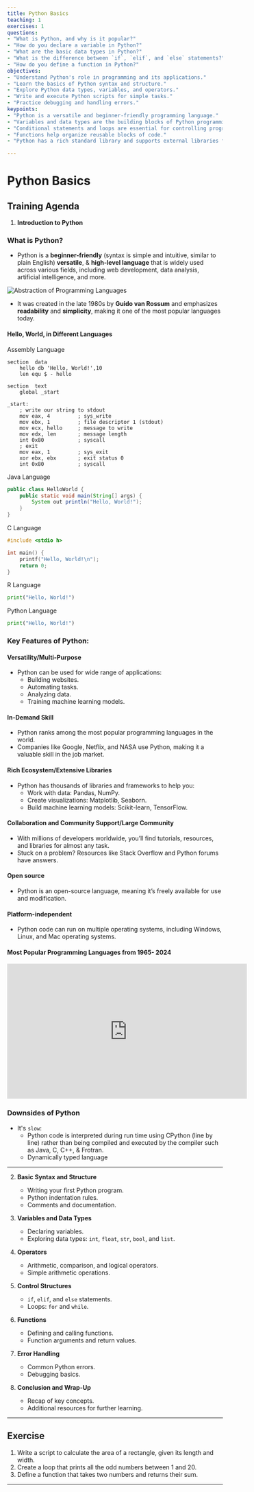 ```yaml
---
title: Python Basics
teaching: 1
exercises: 1
questions:
- "What is Python, and why is it popular?"
- "How do you declare a variable in Python?"
- "What are the basic data types in Python?"
- "What is the difference between `if`, `elif`, and `else` statements?"
- "How do you define a function in Python?"
objectives:
- "Understand Python's role in programming and its applications."
- "Learn the basics of Python syntax and structure."
- "Explore Python data types, variables, and operators."
- "Write and execute Python scripts for simple tasks."
- "Practice debugging and handling errors."
keypoints:
- "Python is a versatile and beginner-friendly programming language."
- "Variables and data types are the building blocks of Python programming."
- "Conditional statements and loops are essential for controlling program flow."
- "Functions help organize reusable blocks of code."
- "Python has a rich standard library and supports external libraries for advanced functionalities."

---
```


# Python Basics

## Training Agenda

1. **Introduction to Python**
   
### What is Python?

- Python is a **beginner-friendly** (syntax is simple and intuitive, similar to plain English) **versatile**, & **high-level language** that is widely used across various fields, including web development, data analysis, artificial intelligence, and more.

![Abstraction of Programming Languages](../assets/img/programming-language.png) 
  
- It was created in the late 1980s by **Guido van Rossum** and emphasizes **readability** and **simplicity**, making it one of the most popular languages today.

#### Hello, World, in Different Languages

Assembly Language
```
section  data
    hello db 'Hello, World!',10
    len equ $ - hello

section  text
    global _start

_start:
    ; write our string to stdout
    mov eax, 4         ; sys_write
    mov ebx, 1         ; file descriptor 1 (stdout)
    mov ecx, hello     ; message to write
    mov edx, len       ; message length
    int 0x80           ; syscall
    ; exit
    mov eax, 1         ; sys_exit
    xor ebx, ebx       ; exit status 0
    int 0x80           ; syscall
```

Java Language

```java 
public class HelloWorld {
    public static void main(String[] args) {
        System out println("Hello, World!");
    }
}
```

C Language

```c
#include <stdio h>

int main() {
    printf("Hello, World!\n");
    return 0;
}
```

R Language
```python 
print("Hello, World!")
```

Python Language
```python 
print("Hello, World!")
```

### Key Features of Python:

#### Versatility/Multi-Purpose 
- Python can be used for wide range of applications:
   - Building websites.
   - Automating tasks.
   - Analyzing data.
   - Training machine learning models.

#### In-Demand Skill
  - Python ranks among the most popular programming languages in the world.
  - Companies like Google, Netflix, and NASA use Python, making it a valuable skill in the job market.
    
#### Rich Ecosystem/Extensive Libraries
- Python has thousands of libraries and frameworks to help you:
   - Work with data: Pandas, NumPy.
   - Create visualizations: Matplotlib, Seaborn.
   - Build machine learning models: Scikit-learn, TensorFlow.

#### Collaboration and Community Support/Large Community
- With millions of developers worldwide, you’ll find tutorials, resources, and libraries for almost any task.
- Stuck on a problem? Resources like Stack Overflow and Python forums have answers.

#### Open source
 - Python is an open-source language, meaning it’s freely available for use and modification.

#### Platform-independent
- Python code can run on multiple operating systems, including Windows, Linux, and Mac operating systems.

#### Most Popular Programming Languages from 1965- 2024
<iframe width="560" height="315" src="https://www.youtube.com/embed/xOW3Cehg_qg?si=dR6bCJjmc6yTFPR_" frameborder="0" allowfullscreen></iframe>

### Downsides of Python
  
  - It's `slow`:
    - Python code is interpreted during run time using CPython (line by line) rather than being compiled and executed by the compiler such as Java, C, C++, & Frotran.
    - Dynamically typed language

---

2. **Basic Syntax and Structure**
   - Writing your first Python program.
   - Python indentation rules.
   - Comments and documentation.

3. **Variables and Data Types**
   - Declaring variables.
   - Exploring data types: `int`, `float`, `str`, `bool`, and `list`.

4. **Operators**
   - Arithmetic, comparison, and logical operators.
   - Simple arithmetic operations.

5. **Control Structures**
   - `if`, `elif`, and `else` statements.
   - Loops: `for` and `while`.

6. **Functions**
   - Defining and calling functions.
   - Function arguments and return values.

7. **Error Handling**
   - Common Python errors.
   - Debugging basics.

8. **Conclusion and Wrap-Up**
   - Recap of key concepts.
   - Additional resources for further learning.

---

## Exercise
1. Write a script to calculate the area of a rectangle, given its length and width.
2. Create a loop that prints all the odd numbers between 1 and 20.
3. Define a function that takes two numbers and returns their sum.

---



